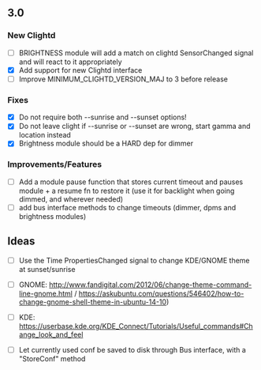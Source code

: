 ## 3.0

### New Clightd
- [ ] BRIGHTNESS module will add a match on clightd SensorChanged signal and will react to it appropriately
- [x] Add support for new Clightd interface
- [ ] Improve MINIMUM_CLIGHTD_VERSION_MAJ to 3 before release

### Fixes
- [x] Do not require both --sunrise and --sunset options!
- [x] Do not leave clight if --sunrise or --sunset are wrong, start gamma and location instead
- [x] Brightness module should be a HARD dep for dimmer

### Improvements/Features
- [ ] Add a module pause function that stores current timeout and pauses module + a resume fn to restore it (use it for backlight when going dimmed, and wherever needed)
- [ ] add bus interface methods to change timeouts (dimmer, dpms and brightness modules)

## Ideas
- [ ] Use the Time PropertiesChanged signal to change KDE/GNOME theme at sunset/sunrise 
- [ ] GNOME: http://www.fandigital.com/2012/06/change-theme-command-line-gnome.html / https://askubuntu.com/questions/546402/how-to-change-gnome-shell-theme-in-ubuntu-14-10)
- [ ] KDE: https://userbase.kde.org/KDE_Connect/Tutorials/Useful_commands#Change_look_and_feel

- [ ] Let currently used conf be saved to disk through Bus interface, with a "StoreConf" method
